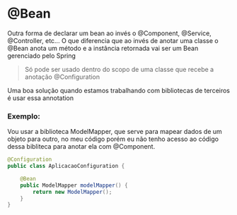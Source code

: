 # @Bean
Outra forma de declarar um bean ao invés o @Component, @Service, @Controller, etc... O que diferencia que ao invés de anotar uma classe o @Bean anota um método e a instância retornada vai ser um Bean gerenciado pelo Spring
> Só pode ser usado dentro do scopo de uma classe que recebe a anotação @Configuration

Uma boa solução quando estamos trabalhando com bibliotecas de terceiros é usar essa annotation
<br>

### Exemplo: 
Vou usar a biblioteca ModelMapper, que serve para mapear dados de um objeto para outro, no meu código porém eu não tenho acesso ao código dessa bibliteca para anotar ela com @Component.
```java
@Configuration
public class AplicacaoConfiguration {

    @Bean
    public ModelMapper modelMapper() {
        return new ModelMapper();
    }
} 
```

